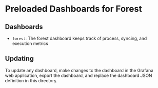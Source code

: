 # Preloaded Dashboards for Forest

## Dashboards

- `forest`: The forest dashboard keeps track of process, syncing, and execution
  metrics

## Updating

To update any dashboard, make changes to the dashboard in the Grafana web
application, export the dashboard, and replace the dashboard JSON definition in
this directory.
